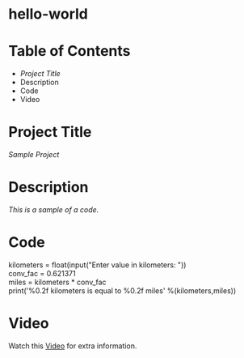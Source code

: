 # hello-world

# **Table of Contents**
* *Project Title*
* Description
* Code
* Video

# **Project Title**
_Sample Project_

# **Description**
_This is a sample of a code._

# **Code**

kilometers = float(input("Enter value in kilometers: ")) <br/>
conv_fac = 0.621371 <br/>
miles = kilometers * conv_fac <br/>
print('%0.2f kilometers is equal to %0.2f miles' %(kilometers,miles)) <br/>

# Video
Watch this [Video](https://www.youtube.com/watch?v=DLn3jOsNRVE) for extra information.
